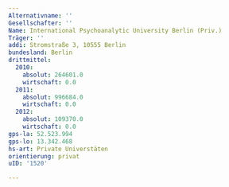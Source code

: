 ```yaml
---
Alternativname: ''
Gesellschafter: ''
Name: International Psychoanalytic University Berlin (Priv.)
Träger: ''
addi: Stromstraße 3, 10555 Berlin
bundesland: Berlin
drittmittel:
  2010:
    absolut: 264601.0
    wirtschaft: 0.0
  2011:
    absolut: 996684.0
    wirtschaft: 0.0
  2012:
    absolut: 109370.0
    wirtschaft: 0.0
gps-la: 52.523.994
gps-lo: 13.342.468
hs-art: Private Universtäten
orientierung: privat
uID: '1520'

---
```



